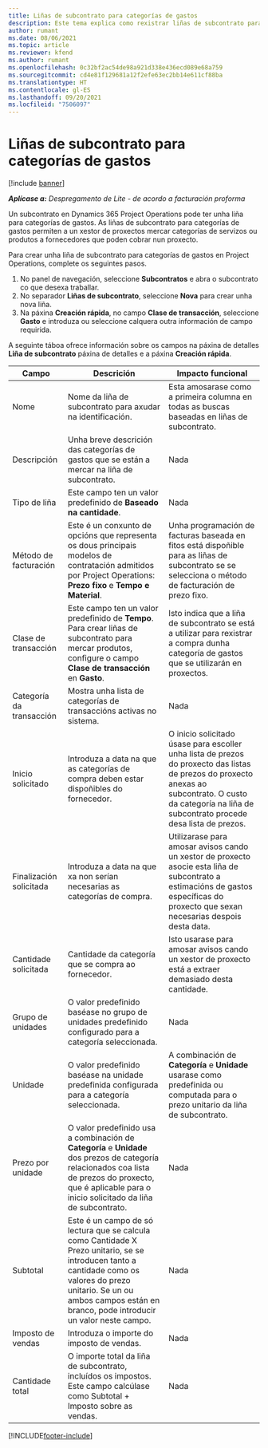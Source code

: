 ```yaml
---
title: Liñas de subcontrato para categorías de gastos
description: Este tema explica como rexistrar liñas de subcontrato para gastos e usar os campos para rexistrar a compra de tempo de fornecedores.
author: rumant
ms.date: 08/06/2021
ms.topic: article
ms.reviewer: kfend
ms.author: rumant
ms.openlocfilehash: 0c32bf2ac54de98a921d338e436ecd089e68a759
ms.sourcegitcommit: cd4e81f129681a12f2efe63ec2bb14e611cf88ba
ms.translationtype: HT
ms.contentlocale: gl-ES
ms.lasthandoff: 09/20/2021
ms.locfileid: "7506097"
---
```

#  <a name="subcontract-lines-for-expense-categories"></a>Liñas de subcontrato para categorías de gastos

[!include [banner](../../includes/dataverse-preview.md)]

_**Aplícase a:** Despregamento de Lite - de acordo a facturación proforma_

Un subcontrato en Dynamics 365 Project Operations pode ter unha liña para categorías de gastos. As liñas de subcontrato para categorías de gastos permiten a un xestor de proxectos mercar categorías de servizos ou produtos a fornecedores que poden cobrar nun proxecto.

Para crear unha liña de subcontrato para categorías de gastos en Project Operations, complete os seguintes pasos.

1. No panel de navegación, seleccione **Subcontratos** e abra o subcontrato co que desexa traballar.
2. No separador **Liñas de subcontrato**, seleccione **Nova** para crear unha nova liña.
3. Na páxina **Creación rápida**, no campo **Clase de transacción**, seleccione **Gasto** e introduza ou seleccione calquera outra información de campo requirida.

A seguinte táboa ofrece información sobre os campos na páxina de detalles **Liña de subcontrato** páxina de detalles e a páxina **Creación rápida**.

| **Campo** | **Descrición** | **Impacto funcional** |
| --- | --- | --- |
| Nome | Nome da liña de subcontrato para axudar na identificación. | Esta amosarase como a primeira columna en todas as buscas baseadas en liñas de subcontrato. |
| Descripción | Unha breve descrición das categorías de gastos que se están a mercar na liña de subcontrato. | Nada |
|Tipo de liña | Este campo ten un valor predefinido de **Baseado na cantidade**. |Nada |
| Método de facturación | Este é un conxunto de opcións que representa os dous principais modelos de contratación admitidos por Project Operations: **Prezo fixo** e **Tempo e Material**. | Unha programación de facturas baseada en fitos está dispoñible para as liñas de subcontrato se se selecciona o método de facturación de prezo fixo. |
| Clase de transacción | Este campo ten un valor predefinido de **Tempo**. Para crear liñas de subcontrato para mercar produtos, configure o campo **Clase de transacción** en **Gasto**.  | Isto indica que a liña de subcontrato se está a utilizar para rexistrar a compra dunha categoría de gastos que se utilizarán en proxectos. |
| Categoría da transacción | Mostra unha lista de categorías de transaccións activas no sistema. |Nada |
| Inicio solicitado | Introduza a data na que as categorías de compra deben estar dispoñibles do fornecedor. | O inicio solicitado úsase para escoller unha lista de prezos do proxecto das listas de prezos do proxecto anexas ao subcontrato. O custo da categoría na liña de subcontrato procede desa lista de prezos. |
| Finalización solicitada | Introduza a data na que xa non serían necesarias as categorías de compra. | Utilizarase para amosar avisos cando un xestor de proxecto asocie esta liña de subcontrato a estimacións de gastos específicas do proxecto que sexan necesarias despois desta data. |
| Cantidade solicitada | Cantidade da categoría que se compra ao fornecedor. | Isto usarase para amosar avisos cando un xestor de proxecto está a extraer demasiado desta cantidade.|
| Grupo de unidades | O valor predefinido baséase no grupo de unidades predefinido configurado para a categoría seleccionada. |Nada |
| Unidade | O valor predefinido baséase na unidade predefinida configurada para a categoría seleccionada.  | A combinación de **Categoría** e **Unidade** usarase como predefinida ou computada para o prezo unitario da liña de subcontrato.  |
| Prezo por unidade | O valor predefinido usa a combinación de **Categoría** e **Unidade** dos prezos de categoría relacionados coa lista de prezos do proxecto, que é aplicable para o inicio solicitado da liña de subcontrato. |Nada |
| Subtotal | Este é un campo de só lectura que se calcula como Cantidade X Prezo unitario, se se introducen tanto a cantidade como os valores do prezo unitario. Se un ou ambos campos están en branco, pode introducir un valor neste campo. |Nada |
| Imposto de vendas | Introduza o importe do imposto de vendas. |Nada |
| Cantidade total | O importe total da liña de subcontrato, incluídos os impostos. Este campo calcúlase como Subtotal + Imposto sobre as vendas. |Nada |


[!INCLUDE[footer-include](../../includes/footer-banner.md)]
